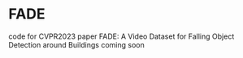 # FADE
code for CVPR2023 paper FADE: A Video Dataset for Falling Object Detection around Buildings
coming soon
